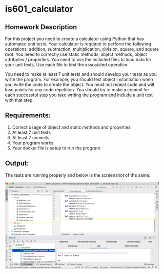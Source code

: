 # is601_calculator

## Homework Description

For this project you need to create a calculator using Python that has automated unit tests.  Your calculator is required to perform the following operations: addition, subtraction, multiplication, division, square, and square root.  You need to correctly use static methods, object methods, object attributes / properties.   You need to use the included files to load data for your unit tests.  Use each file to test the associated operation.   

You need to make at least 7 unit tests and should develop your tests as you write the program.  For example, you should test object instantiation when you write the code to create the object.  You must not repeat code and will lose points for any code repetition.   You should try to make a commit for each successful step you take writing the program and include a unit test with that step.

## Requirements:

1. Correct usage of object and static methods and properties
1. At least 7 unit tests
1. At least 7 commits
1. Your program works
1. Your docker file is setup to run the program 

## Output:

The tests are running properly and below is the screenshot of the same:

![Tests Successful](images/Calculator_Tests_Successful_KB.png)


